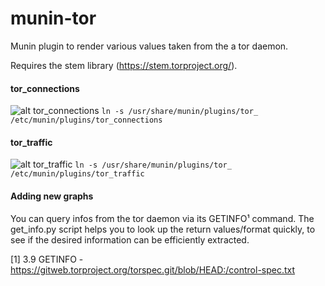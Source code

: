munin-tor
=========

Munin plugin to render various values taken from the a tor daemon.

Requires the stem library (https://stem.torproject.org/).


#### tor_connections
![alt tor_connections](https://i.imgur.com/LAkcKD0.png)
`ln -s /usr/share/munin/plugins/tor_ /etc/munin/plugins/tor_connections`

#### tor_traffic
![alt tor_traffic](https://i.imgur.com/YXLZHGa.png)
`ln -s /usr/share/munin/plugins/tor_ /etc/munin/plugins/tor_traffic`


#### Adding new graphs
You can query infos from the tor daemon via its GETINFO¹ command. The get_info.py script helps you to look up the return values/format quickly, to see if the desired information can be efficiently extracted.

[1] 3.9 GETINFO - https://gitweb.torproject.org/torspec.git/blob/HEAD:/control-spec.txt
